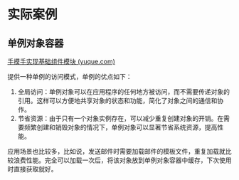 





# 实际案例







## 单例对象容器

[手摸手实现基础组件模块 (yuque.com)](https://www.yuque.com/magestack/12306/gmk40bad5dickgul#Ie0WN)

提供一种单例的访问模式，单例的优点如下：

1. 全局访问：单例对象可以在应用程序的任何地方被访问，而不需要传递对象的引用。这样可以方便地共享对象的状态和功能，简化了对象之间的通信和协作。
2. 节省资源：由于只有一个对象实例存在，可以减少重复创建对象的开销。在需要频繁创建和销毁对象的情况下，单例对象可以显著节省系统资源，提高性能。

应用场景也比较多，比如说，发送邮件时需要加载邮件的模板文件，重复加载就比较浪费性能。完全可以加载一次后，将该对象放到单例对象容器中缓存，下次使用时直接获取就好。